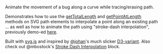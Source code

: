 Animate the movement of a bug along a curve while tracing/erasing path.

Demonstrates how to use the [getTotalLength](http://www.w3.org/TR/SVG/paths.html#__svg__SVGPathElement__getTotalLength) and [getPointAtLength](http://www.w3.org/TR/SVG/paths.html#__svg__SVGPathElement__getPointAtLength) methods on SVG path elements to interpolate a point along an existing path ... as well as how to animate the path using "stroke-dash interpolation", previously demo-ed [here](http://bl.ocks.org/joyrexus/6925840).

Built with [svg.js](https://github.com/wout/svg.js) and inspired by [@johan](http://bl.ocks.org/johan)'s much slicker [D3-variant](http://bl.ocks.org/johan/1315145).  Also check out @mbostock's [Stroke Dash Interpolation](http://bl.ocks.org/mbostock/5649592) block.
